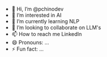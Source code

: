 - 👋 Hi, I’m @pchinodev
- 👀 I’m interested in AI
- 🌱 I’m currently learning NLP
- 💞️ I’m looking to collaborate on LLM's
- 📫 How to reach me LinkedIn
- 😄 Pronouns: ...
- ⚡ Fun fact: ...

<!---
pchinodev/pchinodev is a ✨ special ✨ repository because its `README.md` (this file) appears on your GitHub profile.
You can click the Preview link to take a look at your changes.
--->
